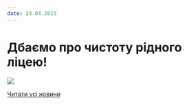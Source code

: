 ```yaml
---
date: 24.04.2023
---
```

# Дбаємо про чистоту рідного ліцею!

![](/images/blog/дбаємо-про-чистоту-рідного-ліцею/ліцей_чистота.png)

[Читати усі новини](/news)
